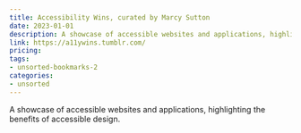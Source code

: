 ```yaml
---
title: Accessibility Wins, curated by Marcy Sutton
date: 2023-01-01
description: A showcase of accessible websites and applications, highlighting the benefits of accessible design.
link: https://a11ywins.tumblr.com/
pricing: 
tags: 
- unsorted-bookmarks-2 
categories: 
- unsorted 
---
```


A showcase of accessible websites and applications, highlighting the benefits of accessible design.